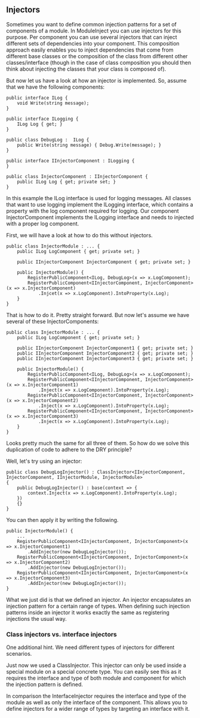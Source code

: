 ﻿Injectors
---------

Sometimes you want to define common injection patterns for a set of components of a module. In ModuleInject you can use injectors for this purpose. Per component you can use several injectors that can inject different sets of dependencies into your component. This composition approach easily enables you to inject dependencies that come from different base classes or the composition of the class from different other classes/interface (though in the case of class composition you should then think about injecting the classes that your class is composed of).

But now let us have a look at how an injector is implemented. So, assume that we have the following components:

    public interface ILog {
        void Write(string message);
    }

    public interface ILogging {
        ILog Log { get; }
    }

    public class DebugLog :  ILog {
        public Write(string message) { Debug.Write(message); }
    }

    public interface IInjectorComponent : ILogging {
    }

    public class InjectorComponent : IInjectorComponent {
        public ILog Log { get; private set; }
    }

In this example the ILog interface is used for logging messages. All classes that want to use logging implement the ILogging interface, which contains a property with the log component required for logging. Our component InjectorComponent implements the ILogging interface and needs to injected with a proper log component.

First, we will have a look at how to do this without injectors.

    public class InjectorModule : ... {
        public ILog LogComponent { get; private set; }
    
        public IInjectorComponent InjectorComponent { get; private set; }

        public InjectorModule() {
            RegisterPublicComponent<ILog, DebugLog>(x => x.LogComponent);
            RegisterPublicComponent<IInjectorComponent, InjectorComponent>(x => x.InjectorComponent)
                .Injcet(x => x.LogComponent).IntoProperty(x.Log);
        }
    }

That is how to do it. Pretty straight forward. But now let's assume we have several of these InjectorComponents:

    public class InjectorModule : ... {
        public ILog LogComponent { get; private set; }
    
        public IInjectorComponent InjectorComponent1 { get; private set; }
        public IInjectorComponent InjectorComponent2 { get; private set; }
        public IInjectorComponent InjectorComponent3 { get; private set; }

        public InjectorModule() {
            RegisterPublicComponent<ILog, DebugLog>(x => x.LogComponent);
            RegisterPublicComponent<IInjectorComponent, InjectorComponent>(x => x.InjectorComponent1)
                .Inject(x => x.LogComponent).IntoProperty(x.Log);
            RegisterPublicComponent<IInjectorComponent, InjectorComponent>(x => x.InjectorComponent2)
                .Inject(x => x.LogComponent).IntoProperty(x.Log);
            RegisterPublicComponent<IInjectorComponent, InjectorComponent>(x => x.InjectorComponent3)
                .Inject(x => x.LogComponent).IntoProperty(x.Log);
        }
    }

Looks pretty much the same for all three of them. So how do we solve this duplication of code to adhere to the DRY principle?

Well, let's try using an injector:

    public class DebugLogInjector() : ClassInjector<IInjectorComponent, InjectorComponent, IInjectorModule, InjectorModule> 
    {
        public DebugLogInjector() : base(context => {
            context.Inject(x => x.LogComponent).IntoProperty(x.Log);
        })
        {}
    }

You can then apply it by writing the following.

    public InjectorModule() {
        ...
        RegisterPublicComponent<IInjectorComponent, InjectorComponent>(x => x.InjectorComponent1)
            .AddInjector(new DebugLogInjector());
        RegisterPublicComponent<IInjectorComponent, InjectorComponent>(x => x.InjectorComponent2)
            .AddInjector(new DebugLogInjector());
        RegisterPublicComponent<IInjectorComponent, InjectorComponent>(x => x.InjectorComponent3)
            .AddInjector(new DebugLogInjector());
    }

What we just did is that we defined an injector. An injector encapsulates an injection pattern for a certain range of types. When defining such injection patterns inside an injector it works exactly the same as registering injections the usual way.

### Class injectors vs. interface injectors
One additional hint. We need different types of injectors for different scenarios. 

Just now we used a ClassInjector. This injector can only be used inside a special module on a special concrete type. You can easily see this as it requires the interface and type of both module and component for which the injection pattern is defined.

In comparison the InterfaceInjector requires the interface and type of the module as well as only the interface of the component. This allows you to define injectors for a wider range of types by targeting an interface with it.